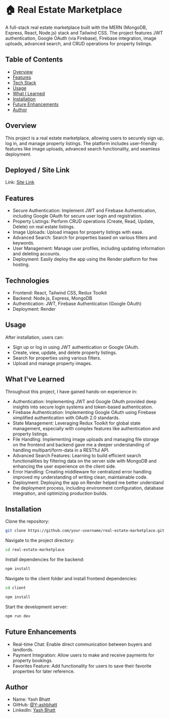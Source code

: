 # 🏠 Real Estate Marketplace
A full-stack real estate marketplace built with the MERN (MongoDB, Express, React, Node.js) stack and Tailwind CSS. The project features JWT authentication, Google OAuth (via Firebase), Firebase integration, image uploads, advanced search, and CRUD operations for property listings.
## Table of Contents
- [Overview](#overview)
- [Features](#features)
- [Tech Stack](#technologies)
- [Usage](#usage)
- [What I Learned](#What-I've-Learned)
- [Installation](#installation)
- [Future Enhancements](#future-enhancements)
- [Author](#author)

## Overview
This project is a real estate marketplace, allowing users to securely sign up, log in, and manage property listings. The platform includes user-friendly features like image uploads, advanced search functionality, and seamless deployment.


## Deployed / Site Link

Link: [Site Link](https://real-estate-mern-m9k8.onrender.com/)

## Features
- Secure Authentication: Implement JWT and Firebase Authentication, including Google OAuth for secure user login and registration.
- Property Listings: Perform CRUD operations (Create, Read, Update, Delete) on real estate listings.
- Image Uploads: Upload images for property listings with ease.
- Advanced Search: Search for properties based on various filters and keywords.
- User Management: Manage user profiles, including updating information and deleting accounts.
- Deployment: Easily deploy the app using the Render platform for free hosting.


## Technologies
- Frontend: React, Tailwind CSS, Redux Toolkit
- Backend: Node.js, Express, MongoDB
- Authentication: JWT, Firebase Authentication (Google OAuth)
- Deployment: Render


## Usage
After installation, users can:

- Sign up or log in using JWT authentication or Google OAuth.
- Create, view, update, and delete property listings.
- Search for properties using various filters.
- Upload and manage property images.


## What I've Learned
Throughout this project, I have gained hands-on experience in:

- Authentication: Implementing JWT and Google OAuth provided deep insights into secure login systems and token-based authentication.
- Firebase Authentication: Implementing Google OAuth using Firebase simplified authentication with OAuth 2.0 standards.
- State Management: Leveraging Redux Toolkit for global state management, especially with complex features like authentication and property listings.
- File Handling: Implementing image uploads and managing file storage on the frontend and backend gave me a deeper understanding of handling multipart/form-data in a RESTful API.
- Advanced Search Features: Learning to build efficient search functionalities by filtering data on the server side with MongoDB and enhancing the user experience on the client side.
- Error Handling: Creating middleware for centralized error handling improved my understanding of writing clean, maintainable code.
- Deployment: Deploying the app on Render helped me better understand the deployment process, including environment configuration, database integration, and optimizing production builds.



## Installation
Clone the repository:


```bash
git clone https://github.com/your-username/real-estate-marketplace.git
```
Navigate to the project directory:
```bash
cd real-estate-marketplace
```
Install dependencies for the backend:
```bash
npm install
```
Navigate to the client folder and install frontend dependencies:
```bash
cd client
```
```bash
npm install
```
Start the development server:
```bash
npm run dev
```

## Future Enhancements
- Real-time Chat: Enable direct communication between buyers and landlords.
- Payment Integration: Allow users to make and receive payments for property bookings.
- Favorites Feature: Add functionality for users to save their favorite properties for later reference.


## Author
- Name: Yash Bhatt
- GitHub: [@Y-ashbhatt](https://github.com/Y-ashbhatt)
- LinkedIn: [Yash Bhatt](https://www.linkedin.com/in/yashbhatt30/) 
